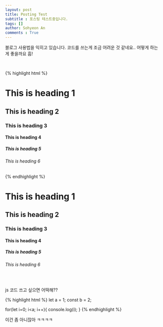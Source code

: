 ```yaml
---
layout: post
title: Posting Test
subtitle : 포스팅 테스트중입니다.
tags: []
author: Sohyeon An
comments : True
---
```


블로그 사용법을 익히고 있습니다. 코드를 쓰는게 조금 어려운 것 같네요..
어떻게 하는 게 좋을까요 흠!


<br/>


{% highlight html %}
<h1>This is heading 1</h1>
<h2>This is heading 2</h2>
<h3>This is heading 3</h3>
<h4>This is heading 4</h4>
<h5>This is heading 5</h5>
<h6>This is heading 6</h6>
{% endhighlight %}

<h1>This is heading 1</h1>
<h2>This is heading 2</h2>
<h3>This is heading 3</h3>
<h4>This is heading 4</h4>
<h5>This is heading 5</h5>
<h6>This is heading 6</h6>


<br/>

js 코드 쓰고 싶으면 어떡해??

{% highlight html %}
let a = 1;
const b = 2;

for(let i=0; i<a; i++){
  console.log(i);
}
{% endhighlight %}

이건 좀 아니잖아 ㅋㅋㅋㅋ